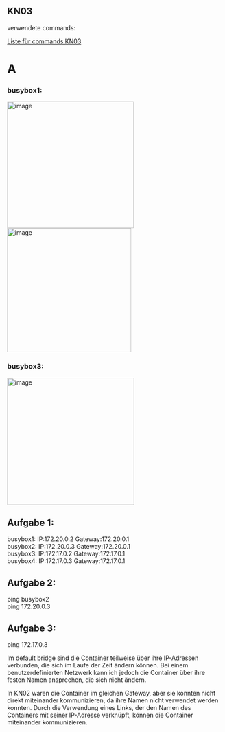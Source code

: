 ## KN03

verwendete commands:

[Liste für commands KN03](https://github.com/Noah8820/m347_2024/blob/main/KN03/commands.txt)

# A

### busybox1: 

<img width="295" alt="image" src="https://github.com/Noah8820/m347_2024/assets/113603845/95690640-ec6c-4498-9fdc-16668da6a227">
<img width="289" alt="image" src="https://github.com/Noah8820/m347_2024/assets/113603845/a22112f6-800e-4be0-a843-e10fb4cff8b9">

### busybox3:

<img width="296" alt="image" src="https://github.com/Noah8820/m347_2024/assets/113603845/5254c329-1337-4019-9a80-eef52e15c573">

## Aufgabe 1:

busybox1: IP:172.20.0.2 Gateway:172.20.0.1  
busybox2: IP:172.20.0.3 Gateway:172.20.0.1  
busybox3: IP:172.17.0.2 Gateway:172.17.0.1  
busybox4: IP:172.17.0.3 Gateway:172.17.0.1  

## Aufgabe 2:
ping busybox2  
ping 172.20.0.3

## Aufgabe 3:
ping 172.17.0.3


Im default bridge sind die Container teilweise über ihre IP-Adressen verbunden, die sich im Laufe der Zeit ändern können. Bei einem benutzerdefinierten Netzwerk kann ich jedoch die Container über ihre festen Namen ansprechen, die sich nicht ändern.

In KN02 waren die Container im gleichen Gateway, aber sie konnten nicht direkt miteinander kommunizieren, da ihre Namen nicht verwendet werden konnten. Durch die Verwendung eines Links, der den Namen des Containers mit seiner IP-Adresse verknüpft, können die Container miteinander kommunizieren.






